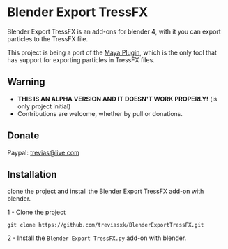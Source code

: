 # Blender Export TressFX
Blender Export TressFX is an add-ons for blender 4, with it you can export particles to the TressFX file.

This project is being a port of the [Maya Plugin](https://github.com/GPUOpen-Effects/TressFX/blob/master/tool/Maya/TressFX_Exporter.py), which is the only tool that has support for exporting particles in TressFX files.

## Warning
* **THIS IS AN ALPHA VERSION AND IT DOESN'T WORK PROPERLY!** (is only project initial) 
* Contributions are welcome, whether by pull or donations.

## Donate
 Paypal: trevias@live.com

## Installation

clone the project and install the Blender Export TressFX add-on with blender.

1 - Clone the project

`git clone https://github.com/treviasxk/BlenderExportTressFX.git`

2 - Install the `Blender Export TressFX.py` add-on with blender.
